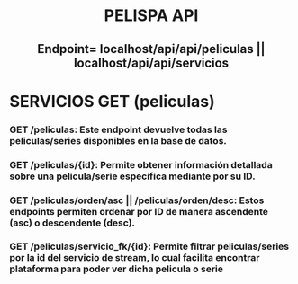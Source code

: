 <h1 align="center"> PELISPA API </h1>
<h2 align="center">Endpoint= localhost/api/api/peliculas || localhost/api/api/servicios</h2>

<h1>SERVICIOS GET (peliculas)</h1>
<h3>GET /peliculas: Este endpoint devuelve todas las peliculas/series disponibles en la base de datos.</h3>
<h3>GET /peliculas/{id}: Permite obtener información detallada sobre una pelicula/serie específica mediante por su ID.</h3>
<h3>GET /peliculas/orden/asc || /peliculas/orden/desc: Estos endpoints permiten ordenar por ID de manera ascendente (asc) o descendente (desc).</h3>
<h3>GET /peliculas/servicio_fk/{id}: Permite filtrar peliculas/series por la id del servicio de stream, lo cual facilita encontrar plataforma para poder ver dicha pelicula o serie </h3>


